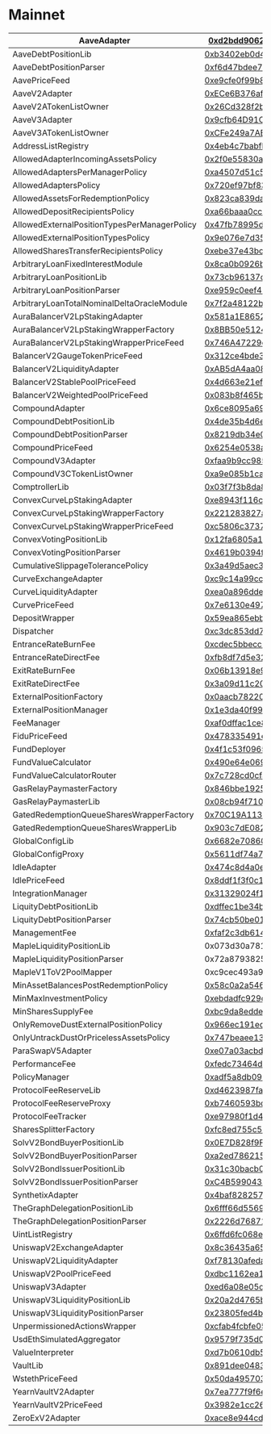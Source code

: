 # Mainnet

| AaveAdapter                                  | [0xd2bdd90629351cc1cd4427917ae23f97fd9d9933](https://etherscan.io/address/0xd2bdd90629351cc1cd4427917ae23f97fd9d9933) |
| -------------------------------------------- | --------------------------------------------------------------------------------------------------------------------- |
| AaveDebtPositionLib                          | [0xb3402eb0d45c63594699df3e5cac9116ccfc5ef3](https://etherscan.io/address/0xb3402eb0d45c63594699df3e5cac9116ccfc5ef3) |
| AaveDebtPositionParser                       | [0xf6d47bdee7760067557b047ce4adcba819d7d5a8](https://etherscan.io/address/0xf6d47bdee7760067557b047ce4adcba819d7d5a8) |
| AavePriceFeed                                | [0xe9cfe0f99b8a01fd80f110da4d8f08f6bf3dd6a6](https://etherscan.io/address/0xe9cfe0f99b8a01fd80f110da4d8f08f6bf3dd6a6) |
| AaveV2Adapter                                | [0xECe6B376af7C9273cebaf6528565c47Ea2Cb8a4C](https://etherscan.io/address/0xECe6B376af7C9273cebaf6528565c47Ea2Cb8a4C) |
| AaveV2ATokenListOwner                        | [0x26Cd328f2bdFe13A99b7e2FC19BbdCB4d8B54D69](https://etherscan.io/address/0x26Cd328f2bdFe13A99b7e2FC19BbdCB4d8B54D69) |
| AaveV3Adapter                                | [0x9cfb64D91Ce4eB821fF8EdC1C2fdA2E89E256707](https://etherscan.io/address/0x9cfb64D91Ce4eB821fF8EdC1C2fdA2E89E256707) |
| AaveV3ATokenListOwner                        | [0xCFe249a7AE4619980eeA1A2d83a26a5E7281EbB0](https://etherscan.io/address/0xCFe249a7AE4619980eeA1A2d83a26a5E7281EbB0) |
| AddressListRegistry                          | [0x4eb4c7babfb5d54ab4857265b482fb6512d22dff](https://etherscan.io/address/0x4eb4c7babfb5d54ab4857265b482fb6512d22dff) |
| AllowedAdapterIncomingAssetsPolicy           | [0x2f0e55830a173d845a886fd574f01a039a07fc37](https://etherscan.io/address/0x2f0e55830a173d845a886fd574f01a039a07fc37) |
| AllowedAdaptersPerManagerPolicy              | [0xa4507d51c5270ff91229b76300ff90774384d144](https://etherscan.io/address/0xa4507d51c5270ff91229b76300ff90774384d144) |
| AllowedAdaptersPolicy                        | [0x720ef97bf835699fcf07591952cd2b132d63a6c0](https://etherscan.io/address/0x720ef97bf835699fcf07591952cd2b132d63a6c0) |
| AllowedAssetsForRedemptionPolicy             | [0x823ca839da344da59d517b84ce3bab9ffc9f54ee](https://etherscan.io/address/0x823ca839da344da59d517b84ce3bab9ffc9f54ee) |
| AllowedDepositRecipientsPolicy               | [0xa66baaa0ccb6468c5a2cb61f5d672c7ba0440ee1](https://etherscan.io/address/0xa66baaa0ccb6468c5a2cb61f5d672c7ba0440ee1) |
| AllowedExternalPositionTypesPerManagerPolicy | [0x47fb78995d945d501f6f9bad343d7ce7d3db54ab](https://etherscan.io/address/0x47fb78995d945d501f6f9bad343d7ce7d3db54ab) |
| AllowedExternalPositionTypesPolicy           | [0x9e076e7d35a3b881ab9e3da958431630fdfa756f](https://etherscan.io/address/0x9e076e7d35a3b881ab9e3da958431630fdfa756f) |
| AllowedSharesTransferRecipientsPolicy        | [0xebe37e43bc6b3aacfe318d6906fc80c4a2a7505a](https://etherscan.io/address/0xebe37e43bc6b3aacfe318d6906fc80c4a2a7505a) |
| ArbitraryLoanFixedInterestModule             | [0x8ca0b0926b5104c0b1352276e12aa64dd87aae51](https://etherscan.io/address/0x8ca0b0926b5104c0b1352276e12aa64dd87aae51) |
| ArbitraryLoanPositionLib                     | [0x73cb96137cb5455e77275a6ab3411d0d52d545a9](https://etherscan.io/address/0x73cb96137cb5455e77275a6ab3411d0d52d545a9) |
| ArbitraryLoanPositionParser                  | [0xe959c0eef487f7ee098ad10998d9dfcf4fa1d1af](https://etherscan.io/address/0xe959c0eef487f7ee098ad10998d9dfcf4fa1d1af) |
| ArbitraryLoanTotalNominalDeltaOracleModule   | [0x7f2a48122bbd3ffba33ed9d1f5cfabede7caab34](https://etherscan.io/address/0x7f2a48122bbd3ffba33ed9d1f5cfabede7caab34) |
| AuraBalancerV2LpStakingAdapter               | [0x581a1E865285144c32ebd8205CA144156920b5fd](https://etherscan.io/address/0x581a1E865285144c32ebd8205CA144156920b5fd) |
| AuraBalancerV2LpStakingWrapperFactory        | [0x8BB50e51248fe2c69E133F27B4cE74eA4748079c](https://etherscan.io/address/0x8BB50e51248fe2c69E133F27B4cE74eA4748079c) |
| AuraBalancerV2LpStakingWrapperPriceFeed      | [0x746A47229c9455358ee3e976D21aEE8B9E730599](https://etherscan.io/address/0x746A47229c9455358ee3e976D21aEE8B9E730599) |
| BalancerV2GaugeTokenPriceFeed                | [0x312ce4bde393ff246b27c890b97ade37fedaa348](https://etherscan.io/address/0x312ce4bde393ff246b27c890b97ade37fedaa348) |
| BalancerV2LiquidityAdapter                   | [0xAB5dA4aa08B56c7e5A9D5d8A5fF19cF09a88c305](https://etherscan.io/address/0xAB5dA4aa08B56c7e5A9D5d8A5fF19cF09a88c305) |
| BalancerV2StablePoolPriceFeed                | [0x4d663e21ef8f8bccae7779c4433aa9f8442ec895](https://etherscan.io/address/0x4d663e21ef8f8bccae7779c4433aa9f8442ec895) |
| BalancerV2WeightedPoolPriceFeed              | [0x083b8f465bba2bb274e48387e3f9c56323341286](https://etherscan.io/address/0x083b8f465bba2bb274e48387e3f9c56323341286) |
| CompoundAdapter                              | [0x6ce8095a692aff6698c3aa8593be3976b6b8743d](https://etherscan.io/address/0x6ce8095a692aff6698c3aa8593be3976b6b8743d) |
| CompoundDebtPositionLib                      | [0x4de35b4d6e9b9f20be622dc4925a209d3de2c338](https://etherscan.io/address/0x4de35b4d6e9b9f20be622dc4925a209d3de2c338) |
| CompoundDebtPositionParser                   | [0x8219db34e03049364b8c0f167f10f3e9320a39cd](https://etherscan.io/address/0x8219db34e03049364b8c0f167f10f3e9320a39cd) |
| CompoundPriceFeed                            | [0x6254e0538abbb668eac89d5e5bee27a9d0e62bbe](https://etherscan.io/address/0x6254e0538abbb668eac89d5e5bee27a9d0e62bbe) |
| CompoundV3Adapter                            | [0xfaa9b9cc98503f51a54f6038dfdd0e43aa0ac98e](https://etherscan.io/address/0xfaa9b9cc98503f51a54f6038dfdd0e43aa0ac98e) |
| CompoundV3CTokenListOwner                    | [0xa9e085b1ca8ecd1dd5bf4c1b5fed3be84c341fd4](https://etherscan.io/address/0xa9e085b1ca8ecd1dd5bf4c1b5fed3be84c341fd4) |
| ComptrollerLib                               | [0x03f7f3b8da875881206655d8099b9dacf721f1ef](https://etherscan.io/address/0x03f7f3b8da875881206655d8099b9dacf721f1ef) |
| ConvexCurveLpStakingAdapter                  | [0xe8943f116c974c05f637920fff3dfe0463528d9a](https://etherscan.io/address/0xe8943f116c974c05f637920fff3dfe0463528d9a) |
| ConvexCurveLpStakingWrapperFactory           | [0x221283827ad1f136ceb296aee946b3923c0416fd](https://etherscan.io/address/0x221283827ad1f136ceb296aee946b3923c0416fd) |
| ConvexCurveLpStakingWrapperPriceFeed         | [0xc5806c373749e8f5166405c89c86d9375bf5d041](https://etherscan.io/address/0xc5806c373749e8f5166405c89c86d9375bf5d041) |
| ConvexVotingPositionLib                      | [0x12fa6805a1ff2d21318dcbcf677712bde8a033e1](https://etherscan.io/address/0x12fa6805a1ff2d21318dcbcf677712bde8a033e1) |
| ConvexVotingPositionParser                   | [0x4619b0394f09ef964407dedce4ca19ad012bca20](https://etherscan.io/address/0x4619b0394f09ef964407dedce4ca19ad012bca20) |
| CumulativeSlippageTolerancePolicy            | [0x3a49d5aec385ac1bde99f305316b945c5ee71312](https://etherscan.io/address/0x3a49d5aec385ac1bde99f305316b945c5ee71312) |
| CurveExchangeAdapter                         | [0xc9c14a99ccf467ea1ff2e19584a5faba3671b8de](https://etherscan.io/address/0xc9c14a99ccf467ea1ff2e19584a5faba3671b8de) |
| CurveLiquidityAdapter                        | [0xea0a896dde31cfcb53a96ac767119b69d7b4f633](https://etherscan.io/address/0xea0a896dde31cfcb53a96ac767119b69d7b4f633) |
| CurvePriceFeed                               | [0x7e6130e497035a34a08e0f18b7a9b0fa06ed013e](https://etherscan.io/address/0x7e6130e497035a34a08e0f18b7a9b0fa06ed013e) |
| DepositWrapper                               | [0x59ea865ebb903ebc3e345efbbd4206dbd20d9c3f](https://etherscan.io/address/0x59ea865ebb903ebc3e345efbbd4206dbd20d9c3f) |
| Dispatcher                                   | [0xc3dc853dd716bd5754f421ef94fdcbac3902ab32](https://etherscan.io/address/0xc3dc853dd716bd5754f421ef94fdcbac3902ab32) |
| EntranceRateBurnFee                          | [0xcdec5bbecc6d2c004d5378a63a3c484c2643ed9d](https://etherscan.io/address/0xcdec5bbecc6d2c004d5378a63a3c484c2643ed9d) |
| EntranceRateDirectFee                        | [0xfb8df7d5e320020cd8047226b81cf6d68f3e3c19](https://etherscan.io/address/0xfb8df7d5e320020cd8047226b81cf6d68f3e3c19) |
| ExitRateBurnFee                              | [0x06b13918e988d1314da1a9da4c0cde5fe994364a](https://etherscan.io/address/0x06b13918e988d1314da1a9da4c0cde5fe994364a) |
| ExitRateDirectFee                            | [0x3a09d11c20aa1ad38c77b4f426901d3427f73fbe](https://etherscan.io/address/0x3a09d11c20aa1ad38c77b4f426901d3427f73fbe) |
| ExternalPositionFactory                      | [0x0aacb782205dde9eff4862ace9849dce1ca3409f](https://etherscan.io/address/0x0aacb782205dde9eff4862ace9849dce1ca3409f) |
| ExternalPositionManager                      | [0x1e3da40f999cf47091f869ebac477d84b0827cf4](https://etherscan.io/address/0x1e3da40f999cf47091f869ebac477d84b0827cf4) |
| FeeManager                                   | [0xaf0dffac1ce85c3fce4c2bf50073251f615eefc4](https://etherscan.io/address/0xaf0dffac1ce85c3fce4c2bf50073251f615eefc4) |
| FiduPriceFeed                                | [0x478335491e1fb798c64a9e95ca43d3d967f42486](https://etherscan.io/address/0x478335491e1fb798c64a9e95ca43d3d967f42486) |
| FundDeployer                                 | [0x4f1c53f096533c04d8157efb6bca3eb22ddc6360](https://etherscan.io/address/0x4f1c53f096533c04d8157efb6bca3eb22ddc6360) |
| FundValueCalculator                          | [0x490e64e0690b4aa481fb02255aed3d052bad7bf1](https://etherscan.io/address/0x490e64e0690b4aa481fb02255aed3d052bad7bf1) |
| FundValueCalculatorRouter                    | [0x7c728cd0cfa92401e01a4849a01b57ee53f5b2b9](https://etherscan.io/address/0x7c728cd0cfa92401e01a4849a01b57ee53f5b2b9) |
| GasRelayPaymasterFactory                     | [0x846bbe1925047023651de7ec289f329c24ded3a8](https://etherscan.io/address/0x846bbe1925047023651de7ec289f329c24ded3a8) |
| GasRelayPaymasterLib                         | [0x08cb94f7101f4205f5e8590518b65935abf490f8](https://etherscan.io/address/0x08cb94f7101f4205f5e8590518b65935abf490f8) |
| GatedRedemptionQueueSharesWrapperFactory     | [0x70C19A1132d16f4227DF23D5a9DB57B8775AB805](https://etherscan.io/address/0x70C19A1132d16f4227DF23D5a9DB57B8775AB805) |
| GatedRedemptionQueueSharesWrapperLib         | [0x903c7dE08295d5c353b136f2A7391bc9B103F274](https://etherscan.io/address/0x903c7dE08295d5c353b136f2A7391bc9B103F274) |
| GlobalConfigLib                              | [0x6682e70860d48a039f52daccda917250349a3fb3](https://etherscan.io/address/0x6682e70860d48a039f52daccda917250349a3fb3) |
| GlobalConfigProxy                            | [0x5611df74a77efd198de5fc7f83a482dcfe0c7a7a](https://etherscan.io/address/0x5611df74a77efd198de5fc7f83a482dcfe0c7a7a) |
| IdleAdapter                                  | [0x474c8d4a0e53b7235c6f8fc27c9b6406a32dd0b1](https://etherscan.io/address/0x474c8d4a0e53b7235c6f8fc27c9b6406a32dd0b1) |
| IdlePriceFeed                                | [0x8ddf1f3f0c13e099378b2b6f73cdb8f61526ed6f](https://etherscan.io/address/0x8ddf1f3f0c13e099378b2b6f73cdb8f61526ed6f) |
| IntegrationManager                           | [0x31329024f1a3e4a4b3336e0b1dfa74cc3fec633e](https://etherscan.io/address/0x31329024f1a3e4a4b3336e0b1dfa74cc3fec633e) |
| LiquityDebtPositionLib                       | [0xdffec1be34bd674443bed299751824b65587a16b](https://etherscan.io/address/0xdffec1be34bd674443bed299751824b65587a16b) |
| LiquityDebtPositionParser                    | [0x74cb50be01a12b8d98e7979f6c03a1ab2219c83e](https://etherscan.io/address/0x74cb50be01a12b8d98e7979f6c03a1ab2219c83e) |
| ManagementFee                                | [0xfaf2c3db614e9d38fe05edc634848be7ff0542b9](https://etherscan.io/address/0xfaf2c3db614e9d38fe05edc634848be7ff0542b9) |
| MapleLiquidityPositionLib                    | 0x073d30a78180f3a735285ab88afb3e43031c5705                                                                            |
| MapleLiquidityPositionParser                 | 0x72a8793825a4c9691f939a0ba51a82ae866de91e                                                                            |
| MapleV1ToV2PoolMapper                        | 0xc9cec493a9e1a0c48978d2258710f61f52f2da4e                                                                            |
| MinAssetBalancesPostRedemptionPolicy         | [0x58c0a2a546b3903fa68a53e34ee0c8a02aabfad0](https://etherscan.io/address/0x58c0a2a546b3903fa68a53e34ee0c8a02aabfad0) |
| MinMaxInvestmentPolicy                       | [0xebdadfc929c357d12281118828aea556db5be30c](https://etherscan.io/address/0xebdadfc929c357d12281118828aea556db5be30c) |
| MinSharesSupplyFee                           | [0xbc9da8edde80ffb1294852d23ee1b385ea2d4929](https://etherscan.io/address/0xbc9da8edde80ffb1294852d23ee1b385ea2d4929) |
| OnlyRemoveDustExternalPositionPolicy         | [0x966ec191ed9e026cb6f7e22bb2a284bad6a2838d](https://etherscan.io/address/0x966ec191ed9e026cb6f7e22bb2a284bad6a2838d) |
| OnlyUntrackDustOrPricelessAssetsPolicy       | [0x747beaee139fba4a89fa71bebb5f21231530292b](https://etherscan.io/address/0x747beaee139fba4a89fa71bebb5f21231530292b) |
| ParaSwapV5Adapter                            | [0xe07a03acbde1fa73fa75ec6b294f17d892514328](https://etherscan.io/address/0xe07a03acbde1fa73fa75ec6b294f17d892514328) |
| PerformanceFee                               | [0xfedc73464dfd156d30f6524654a5d56e766da0c3](https://etherscan.io/address/0xfedc73464dfd156d30f6524654a5d56e766da0c3) |
| PolicyManager                                | [0xadf5a8db090627b153ef0c5726ccfdc1c7aed7bd](https://etherscan.io/address/0xadf5a8db090627b153ef0c5726ccfdc1c7aed7bd) |
| ProtocolFeeReserveLib                        | [0xd4623987fa4fbf039fcb752014b62114d0b9fea9](https://etherscan.io/address/0xd4623987fa4fbf039fcb752014b62114d0b9fea9) |
| ProtocolFeeReserveProxy                      | [0xb7460593bd222e24a2bf4393aa6416bd373995e0](https://etherscan.io/address/0xb7460593bd222e24a2bf4393aa6416bd373995e0) |
| ProtocolFeeTracker                           | [0xe97980f1d43c4cd4f1eef0277a2dea7ddbc2cd13](https://etherscan.io/address/0xe97980f1d43c4cd4f1eef0277a2dea7ddbc2cd13) |
| SharesSplitterFactory                        | [0xfc8ed755c52782fa1a4ba9193b566e775701e511](https://etherscan.io/address/0xfc8ed755c52782fa1a4ba9193b566e775701e511) |
| SolvV2BondBuyerPositionLib                   | [0x0E7D828f9F9A3Ce152D39f21F2e2D0fF89448b6b](https://etherscan.io/address/0x0E7D828f9F9A3Ce152D39f21F2e2D0fF89448b6b) |
| SolvV2BondBuyerPositionParser                | [0xa2ed786215d6f4da95338ee7abb84f28134dc19c](https://etherscan.io/address/0xa2ed786215d6f4da95338ee7abb84f28134dc19c) |
| SolvV2BondIssuerPositionLib                  | [0x31c30bacb054f5db7f5bc96850b488440abb8991](https://etherscan.io/address/0x31c30bacb054f5db7f5bc96850b488440abb8991) |
| SolvV2BondIssuerPositionParser               | [0xC4B599043a5479398eb8Af387b1E36D9A924F8C2](https://etherscan.io/address/0xC4B599043a5479398eb8Af387b1E36D9A924F8C2) |
| SynthetixAdapter                             | [0x4baf8282571febdfd8768b475551ec14e144edb3](https://etherscan.io/address/0x4baf8282571febdfd8768b475551ec14e144edb3) |
| TheGraphDelegationPositionLib                | [0x6fff66d55698a601e91989c44349da8a2a9a7848](https://etherscan.io/address/0x6fff66d55698a601e91989c44349da8a2a9a7848) |
| TheGraphDelegationPositionParser             | [0x2226d7687109d6b6a0882f8eef2b4a4c90dc677e](https://etherscan.io/address/0x2226d7687109d6b6a0882f8eef2b4a4c90dc677e) |
| UintListRegistry                             | [0x6ffd6fc068e7b365af18da4fdc39d3289159407b](https://etherscan.io/address/0x6ffd6fc068e7b365af18da4fdc39d3289159407b) |
| UniswapV2ExchangeAdapter                     | [0x8c36435a653041bfd65515cc82502663c1ce6f0e](https://etherscan.io/address/0x8c36435a653041bfd65515cc82502663c1ce6f0e) |
| UniswapV2LiquidityAdapter                    | [0xf78130afeda6d9df3394b34d36239aec7fae48d9](https://etherscan.io/address/0xf78130afeda6d9df3394b34d36239aec7fae48d9) |
| UniswapV2PoolPriceFeed                       | [0xdbc1162ea1ab770f0ba5fb494e0010e68351e3b0](https://etherscan.io/address/0xdbc1162ea1ab770f0ba5fb494e0010e68351e3b0) |
| UniswapV3Adapter                             | [0xed6a08e05cb4260388dc7cc60bc5fefccfab2793](https://etherscan.io/address/0xed6a08e05cb4260388dc7cc60bc5fefccfab2793) |
| UniswapV3LiquidityPositionLib                | [0x20a2d4765be139475c34db7b7d856dcf25092c26](https://etherscan.io/address/0x20a2d4765be139475c34db7b7d856dcf25092c26) |
| UniswapV3LiquidityPositionParser             | [0x23805fed4b73a7b77c28f2823733736951c49d6c](https://etherscan.io/address/0x23805fed4b73a7b77c28f2823733736951c49d6c) |
| UnpermissionedActionsWrapper                 | [0xcfab4fcbfe059d5c1840d9dc285a9bfa0f96a118](https://etherscan.io/address/0xcfab4fcbfe059d5c1840d9dc285a9bfa0f96a118) |
| UsdEthSimulatedAggregator                    | [0x9579f735d0c93b5eef064fe312ca3509bd695206](https://etherscan.io/address/0x9579f735d0c93b5eef064fe312ca3509bd695206) |
| ValueInterpreter                             | [0xd7b0610db501b15bfb9b7ddad8b3869de262a327](https://etherscan.io/address/0xd7b0610db501b15bfb9b7ddad8b3869de262a327) |
| VaultLib                                     | [0x891dee0483ebaa922e274ddd2ebbaa2d33468a38](https://etherscan.io/address/0x891dee0483ebaa922e274ddd2ebbaa2d33468a38) |
| WstethPriceFeed                              | [0x50da4957032c8fc5f94ec8d5ec8bfce84f9c9311](https://etherscan.io/address/0x50da4957032c8fc5f94ec8d5ec8bfce84f9c9311) |
| YearnVaultV2Adapter                          | [0x7ea777f9f6ecbf4d03dc5323d3f057b0730fc34a](https://etherscan.io/address/0x7ea777f9f6ecbf4d03dc5323d3f057b0730fc34a) |
| YearnVaultV2PriceFeed                        | [0x3982e1cc26b99310747df54f445063745c54a324](https://etherscan.io/address/0x3982e1cc26b99310747df54f445063745c54a324) |
| ZeroExV2Adapter                              | [0xace8e944cda48439e8eeda4027115cfb6d942854](https://etherscan.io/address/0xace8e944cda48439e8eeda4027115cfb6d942854) |
